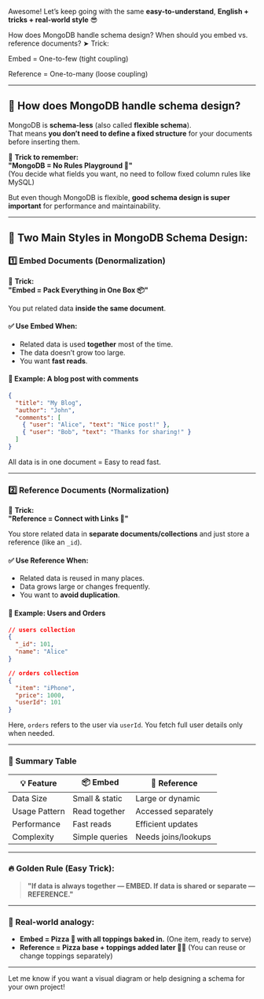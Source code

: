 Awesome! Let’s keep going with the same **easy-to-understand**, **English + tricks + real-world style** 😎

How does MongoDB handle schema design? When should you embed vs. reference documents?
➤ Trick:

Embed = One-to-few (tight coupling)

Reference = One-to-many (loose coupling)

---

## 🧱 **How does MongoDB handle schema design?**

MongoDB is **schema-less** (also called **flexible schema**).  
That means **you don’t need to define a fixed structure** for your documents before inserting them.

🧠 **Trick to remember:**  
**"MongoDB = No Rules Playground 🛝"**  
(You decide what fields you want, no need to follow fixed column rules like MySQL)

But even though MongoDB is flexible, **good schema design is super important** for performance and maintainability.

---

## 🤔 Two Main Styles in MongoDB Schema Design:

### 1️⃣ **Embed Documents (Denormalization)**

🧠 **Trick:**  
**"Embed = Pack Everything in One Box 📦"**

You put related data **inside the same document**.

#### ✅ Use Embed When:

- Related data is used **together** most of the time.
- The data doesn’t grow too large.
- You want **fast reads**.

#### 📘 Example: A blog post with comments

```json
{
  "title": "My Blog",
  "author": "John",
  "comments": [
    { "user": "Alice", "text": "Nice post!" },
    { "user": "Bob", "text": "Thanks for sharing!" }
  ]
}
```

All data is in one document = Easy to read fast.

---

### 2️⃣ **Reference Documents (Normalization)**

🧠 **Trick:**  
**"Reference = Connect with Links 🔗"**

You store related data in **separate documents/collections** and just store a reference (like an `_id`).

#### ✅ Use Reference When:

- Related data is reused in many places.
- Data grows large or changes frequently.
- You want to **avoid duplication**.

#### 📘 Example: Users and Orders

```json
// users collection
{
  "_id": 101,
  "name": "Alice"
}

// orders collection
{
  "item": "iPhone",
  "price": 1000,
  "userId": 101
}
```

Here, `orders` refers to the user via `userId`. You fetch full user details only when needed.

---

### 📌 Summary Table

| 💡 Feature    | 📦 Embed       | 🔗 Reference        |
| ------------- | -------------- | ------------------- |
| Data Size     | Small & static | Large or dynamic    |
| Usage Pattern | Read together  | Accessed separately |
| Performance   | Fast reads     | Efficient updates   |
| Complexity    | Simple queries | Needs joins/lookups |

---

### 🔥 Golden Rule (Easy Trick):

> **"If data is always together — EMBED. If data is shared or separate — REFERENCE."**

---

### 📖 Real-world analogy:

- **Embed = Pizza 🍕 with all toppings baked in.** (One item, ready to serve)
- **Reference = Pizza base + toppings added later 🧀🍄** (You can reuse or change toppings separately)

---

Let me know if you want a visual diagram or help designing a schema for your own project!
